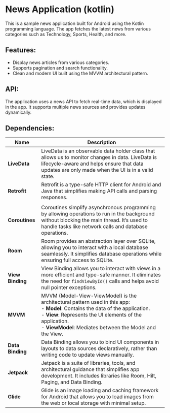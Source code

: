 # News Application (kotlin)

This is a sample news application built for Android using the Kotlin programming language. The app fetches the latest news from various categories such as Technology, Sports, Health, and more.

## Features:
- Display news articles from various categories.
- Supports pagination and search functionality.
- Clean and modern UI built using the MVVM architectural pattern.

## API:
The application uses a news API to fetch real-time data, which is displayed in the app. It supports multiple news sources and provides updates dynamically.

## Dependencies:

| **Name**           | **Description**                                                                                                                                                 |
|--------------------|-----------------------------------------------------------------------------------------------------------------------------------------------------------------|
| **LiveData**        | LiveData is an observable data holder class that allows us to monitor changes in data. LiveData is lifecycle-aware and helps ensure that data updates are only made when the UI is in a valid state. |
| **Retrofit**        | Retrofit is a type-safe HTTP client for Android and Java that simplifies making API calls and parsing responses.                                                  |
|       |
| **Coroutines**      | Coroutines simplify asynchronous programming by allowing operations to run in the background without blocking the main thread. It’s used to handle tasks like network calls and database operations. |
| **Room**            | Room provides an abstraction layer over SQLite, allowing you to interact with a local database seamlessly. It simplifies database operations while ensuring full access to SQLite. |
| **View Binding**    | View Binding allows you to interact with views in a more efficient and type-safe manner. It eliminates the need for `findViewById()` calls and helps avoid null pointer exceptions. |
| **MVVM**            | MVVM (Model-View-ViewModel) is the architectural pattern used in this app: <br> - **Model**: Contains the data of the application. <br> - **View**: Represents the UI elements of the application. <br> - **ViewModel**: Mediates between the Model and the View. |
| **Data Binding**    | Data Binding allows you to bind UI components in layouts to data sources declaratively, rather than writing code to update views manually.                         |
| **Jetpack**         | Jetpack is a suite of libraries, tools, and architectural guidance that simplifies app development. It includes libraries like Room, Hilt, Paging, and Data Binding. |
| **Glide**           | Glide is an image loading and caching framework for Android that allows you to load images from the web or local storage with minimal setup.                      |



